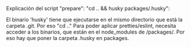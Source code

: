 Explicación del script "prepare": "cd .. && husky packages/.husky":

El binario 'husky' tiene que ejecutarse en el mismo directorio que está la carpeta .git. Por eso "cd .."
Para poder aplicar pretties/eslint, necesita acceder a los binarios, que están en el node_modules de /packages/. Por eso hay que poner la carpeta .husky en packages.
